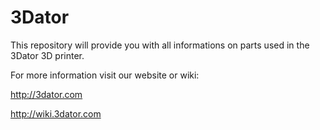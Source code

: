 3Dator
======

This repository will provide you with all informations on parts used in the 3Dator 3D printer.

For more information visit our website or wiki:

http://3dator.com

http://wiki.3dator.com
